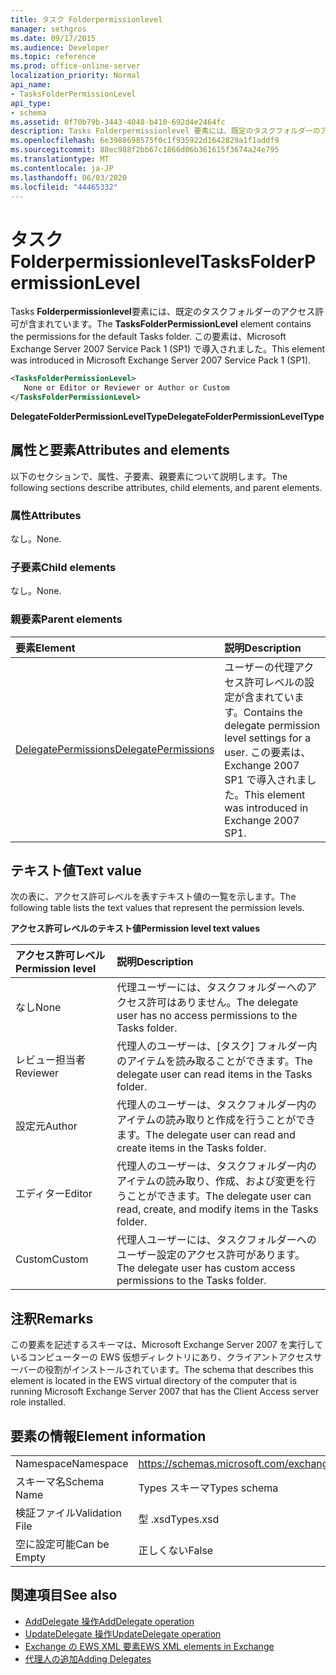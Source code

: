```yaml
---
title: タスク Folderpermissionlevel
manager: sethgros
ms.date: 09/17/2015
ms.audience: Developer
ms.topic: reference
ms.prod: office-online-server
localization_priority: Normal
api_name:
- TasksFolderPermissionLevel
api_type:
- schema
ms.assetid: 0f70b79b-3443-4048-b410-692d4e2464fc
description: Tasks Folderpermissionlevel 要素には、既定のタスクフォルダーのアクセス許可が含まれています。 この要素は、Microsoft Exchange Server 2007 Service Pack 1 (SP1) で導入されました。
ms.openlocfilehash: 6e3988698575f0c1f935922d1642829a1f1addf9
ms.sourcegitcommit: 88ec988f2bb67c1866d06b361615f3674a24e795
ms.translationtype: MT
ms.contentlocale: ja-JP
ms.lasthandoff: 06/03/2020
ms.locfileid: "44465332"
---
```

# <a name="tasksfolderpermissionlevel"></a><span data-ttu-id="2313a-104">タスク Folderpermissionlevel</span><span class="sxs-lookup"><span data-stu-id="2313a-104">TasksFolderPermissionLevel</span></span>

<span data-ttu-id="2313a-105">Tasks **Folderpermissionlevel**要素には、既定のタスクフォルダーのアクセス許可が含まれています。</span><span class="sxs-lookup"><span data-stu-id="2313a-105">The **TasksFolderPermissionLevel** element contains the permissions for the default Tasks folder.</span></span> <span data-ttu-id="2313a-106">この要素は、Microsoft Exchange Server 2007 Service Pack 1 (SP1) で導入されました。</span><span class="sxs-lookup"><span data-stu-id="2313a-106">This element was introduced in Microsoft Exchange Server 2007 Service Pack 1 (SP1).</span></span> 
  
```xml
<TasksFolderPermissionLevel>
   None or Editor or Reviewer or Author or Custom
</TasksFolderPermissionLevel>
```

<span data-ttu-id="2313a-107">**DelegateFolderPermissionLevelType**</span><span class="sxs-lookup"><span data-stu-id="2313a-107">**DelegateFolderPermissionLevelType**</span></span>

## <a name="attributes-and-elements"></a><span data-ttu-id="2313a-108">属性と要素</span><span class="sxs-lookup"><span data-stu-id="2313a-108">Attributes and elements</span></span>

<span data-ttu-id="2313a-109">以下のセクションで、属性、子要素、親要素について説明します。</span><span class="sxs-lookup"><span data-stu-id="2313a-109">The following sections describe attributes, child elements, and parent elements.</span></span>
  
### <a name="attributes"></a><span data-ttu-id="2313a-110">属性</span><span class="sxs-lookup"><span data-stu-id="2313a-110">Attributes</span></span>

<span data-ttu-id="2313a-111">なし。</span><span class="sxs-lookup"><span data-stu-id="2313a-111">None.</span></span>
  
### <a name="child-elements"></a><span data-ttu-id="2313a-112">子要素</span><span class="sxs-lookup"><span data-stu-id="2313a-112">Child elements</span></span>

<span data-ttu-id="2313a-113">なし。</span><span class="sxs-lookup"><span data-stu-id="2313a-113">None.</span></span>
  
### <a name="parent-elements"></a><span data-ttu-id="2313a-114">親要素</span><span class="sxs-lookup"><span data-stu-id="2313a-114">Parent elements</span></span>

|<span data-ttu-id="2313a-115">**要素**</span><span class="sxs-lookup"><span data-stu-id="2313a-115">**Element**</span></span>|<span data-ttu-id="2313a-116">**説明**</span><span class="sxs-lookup"><span data-stu-id="2313a-116">**Description**</span></span>|
|:-----|:-----|
|[<span data-ttu-id="2313a-117">DelegatePermissions</span><span class="sxs-lookup"><span data-stu-id="2313a-117">DelegatePermissions</span></span>](delegatepermissions.md) <br/> |<span data-ttu-id="2313a-118">ユーザーの代理アクセス許可レベルの設定が含まれています。</span><span class="sxs-lookup"><span data-stu-id="2313a-118">Contains the delegate permission level settings for a user.</span></span> <span data-ttu-id="2313a-119">この要素は、Exchange 2007 SP1 で導入されました。</span><span class="sxs-lookup"><span data-stu-id="2313a-119">This element was introduced in Exchange 2007 SP1.</span></span>  <br/> |
   
## <a name="text-value"></a><span data-ttu-id="2313a-120">テキスト値</span><span class="sxs-lookup"><span data-stu-id="2313a-120">Text value</span></span>

<span data-ttu-id="2313a-121">次の表に、アクセス許可レベルを表すテキスト値の一覧を示します。</span><span class="sxs-lookup"><span data-stu-id="2313a-121">The following table lists the text values that represent the permission levels.</span></span>
  
<span data-ttu-id="2313a-122">**アクセス許可レベルのテキスト値**</span><span class="sxs-lookup"><span data-stu-id="2313a-122">**Permission level text values**</span></span>

|<span data-ttu-id="2313a-123">**アクセス許可レベル**</span><span class="sxs-lookup"><span data-stu-id="2313a-123">**Permission level**</span></span>|<span data-ttu-id="2313a-124">**説明**</span><span class="sxs-lookup"><span data-stu-id="2313a-124">**Description**</span></span>|
|:-----|:-----|
|<span data-ttu-id="2313a-125">なし</span><span class="sxs-lookup"><span data-stu-id="2313a-125">None</span></span>  <br/> |<span data-ttu-id="2313a-126">代理ユーザーには、タスクフォルダーへのアクセス許可はありません。</span><span class="sxs-lookup"><span data-stu-id="2313a-126">The delegate user has no access permissions to the Tasks folder.</span></span>  <br/> |
|<span data-ttu-id="2313a-127">レビュー担当者</span><span class="sxs-lookup"><span data-stu-id="2313a-127">Reviewer</span></span>  <br/> |<span data-ttu-id="2313a-128">代理人のユーザーは、[タスク] フォルダー内のアイテムを読み取ることができます。</span><span class="sxs-lookup"><span data-stu-id="2313a-128">The delegate user can read items in the Tasks folder.</span></span>  <br/> |
|<span data-ttu-id="2313a-129">設定元</span><span class="sxs-lookup"><span data-stu-id="2313a-129">Author</span></span>  <br/> |<span data-ttu-id="2313a-130">代理人のユーザーは、タスクフォルダー内のアイテムの読み取りと作成を行うことができます。</span><span class="sxs-lookup"><span data-stu-id="2313a-130">The delegate user can read and create items in the Tasks folder.</span></span>  <br/> |
|<span data-ttu-id="2313a-131">エディター</span><span class="sxs-lookup"><span data-stu-id="2313a-131">Editor</span></span>  <br/> |<span data-ttu-id="2313a-132">代理人のユーザーは、タスクフォルダー内のアイテムの読み取り、作成、および変更を行うことができます。</span><span class="sxs-lookup"><span data-stu-id="2313a-132">The delegate user can read, create, and modify items in the Tasks folder.</span></span>  <br/> |
|<span data-ttu-id="2313a-133">Custom</span><span class="sxs-lookup"><span data-stu-id="2313a-133">Custom</span></span>  <br/> |<span data-ttu-id="2313a-134">代理人ユーザーには、タスクフォルダーへのユーザー設定のアクセス許可があります。</span><span class="sxs-lookup"><span data-stu-id="2313a-134">The delegate user has custom access permissions to the Tasks folder.</span></span>  <br/> |
   
## <a name="remarks"></a><span data-ttu-id="2313a-135">注釈</span><span class="sxs-lookup"><span data-stu-id="2313a-135">Remarks</span></span>

<span data-ttu-id="2313a-136">この要素を記述するスキーマは、Microsoft Exchange Server 2007 を実行しているコンピューターの EWS 仮想ディレクトリにあり、クライアントアクセスサーバーの役割がインストールされています。</span><span class="sxs-lookup"><span data-stu-id="2313a-136">The schema that describes this element is located in the EWS virtual directory of the computer that is running Microsoft Exchange Server 2007 that has the Client Access server role installed.</span></span>
  
## <a name="element-information"></a><span data-ttu-id="2313a-137">要素の情報</span><span class="sxs-lookup"><span data-stu-id="2313a-137">Element information</span></span>

|||
|:-----|:-----|
|<span data-ttu-id="2313a-138">Namespace</span><span class="sxs-lookup"><span data-stu-id="2313a-138">Namespace</span></span>  <br/> |https://schemas.microsoft.com/exchange/services/2006/types  <br/> |
|<span data-ttu-id="2313a-139">スキーマ名</span><span class="sxs-lookup"><span data-stu-id="2313a-139">Schema Name</span></span>  <br/> |<span data-ttu-id="2313a-140">Types スキーマ</span><span class="sxs-lookup"><span data-stu-id="2313a-140">Types schema</span></span>  <br/> |
|<span data-ttu-id="2313a-141">検証ファイル</span><span class="sxs-lookup"><span data-stu-id="2313a-141">Validation File</span></span>  <br/> |<span data-ttu-id="2313a-142">型 .xsd</span><span class="sxs-lookup"><span data-stu-id="2313a-142">Types.xsd</span></span>  <br/> |
|<span data-ttu-id="2313a-143">空に設定可能</span><span class="sxs-lookup"><span data-stu-id="2313a-143">Can be Empty</span></span>  <br/> |<span data-ttu-id="2313a-144">正しくない</span><span class="sxs-lookup"><span data-stu-id="2313a-144">False</span></span>  <br/> |
   
## <a name="see-also"></a><span data-ttu-id="2313a-145">関連項目</span><span class="sxs-lookup"><span data-stu-id="2313a-145">See also</span></span>

- [<span data-ttu-id="2313a-146">AddDelegate 操作</span><span class="sxs-lookup"><span data-stu-id="2313a-146">AddDelegate operation</span></span>](adddelegate-operation.md)
- [<span data-ttu-id="2313a-147">UpdateDelegate 操作</span><span class="sxs-lookup"><span data-stu-id="2313a-147">UpdateDelegate operation</span></span>](updatedelegate-operation.md)
- [<span data-ttu-id="2313a-148">Exchange の EWS XML 要素</span><span class="sxs-lookup"><span data-stu-id="2313a-148">EWS XML elements in Exchange</span></span>](ews-xml-elements-in-exchange.md)
- [<span data-ttu-id="2313a-149">代理人の追加</span><span class="sxs-lookup"><span data-stu-id="2313a-149">Adding Delegates</span></span>](https://msdn.microsoft.com/library/3a744150-66a3-4a13-9433-793603ba5038%28Office.15%29.aspx)

